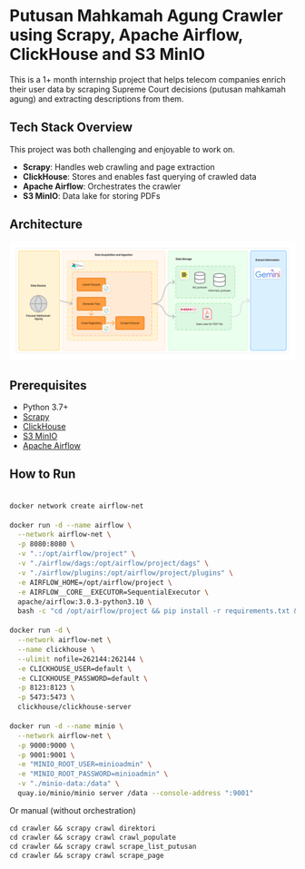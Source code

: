 # Putusan Mahkamah Agung Crawler using Scrapy, Apache Airflow, ClickHouse and S3 MinIO

This is a 1+ month internship project that helps telecom companies enrich their user data by scraping Supreme Court decisions (putusan mahkamah agung) and extracting descriptions from them.

## Tech Stack Overview

This project was both challenging and enjoyable to work on.

- **Scrapy**: Handles web crawling and page extraction
- **ClickHouse**: Stores and enables fast querying of crawled data
- **Apache Airflow**: Orchestrates the crawler
- **S3 MinIO**: Data lake for storing PDFs

## Architecture
![Arch](./img/architecture.png)
## Prerequisites
- Python 3.7+
- [Scrapy](https://scrapy.org/)
- [ClickHouse](https://clickhouse.com/)
- [S3 MinIO](https://min.io/)
- [Apache Airflow](https://airflow.apache.org/)

## How to Run

```bash

docker network create airflow-net

docker run -d --name airflow \
  --network airflow-net \
  -p 8080:8080 \
  -v ".:/opt/airflow/project" \
  -v "./airflow/dags:/opt/airflow/project/dags" \
  -v "./airflow/plugins:/opt/airflow/project/plugins" \
  -e AIRFLOW_HOME=/opt/airflow/project \
  -e AIRFLOW__CORE__EXECUTOR=SequentialExecutor \
  apache/airflow:3.0.3-python3.10 \
  bash -c "cd /opt/airflow/project && pip install -r requirements.txt && airflow standalone"
  
docker run -d \
  --network airflow-net \
  --name clickhouse \
  --ulimit nofile=262144:262144 \
  -e CLICKHOUSE_USER=default \
  -e CLICKHOUSE_PASSWORD=default \
  -p 8123:8123 \
  -p 5473:5473 \
  clickhouse/clickhouse-server

docker run -d --name minio \
  --network airflow-net \
  -p 9000:9000 \
  -p 9001:9001 \
  -e "MINIO_ROOT_USER=minioadmin" \
  -e "MINIO_ROOT_PASSWORD=minioadmin" \
  -v "./minio-data:/data" \
  quay.io/minio/minio server /data --console-address ":9001"
```

Or manual (without orchestration)
```
cd crawler && scrapy crawl direktori
cd crawler && scrapy crawl crawl_populate
cd crawler && scrapy crawl scrape_list_putusan
cd crawler && scrapy crawl scrape_page
```